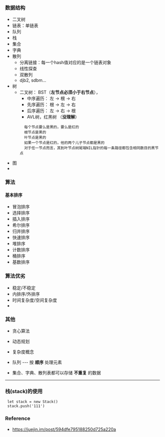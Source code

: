### 数据结构
+ 二叉树
+ 链表：单链表
+ 队列
+ 栈
+ 集合
+ 字典
+ 散列
  + 分离链接：每一个hash值对应的是一个链表对象
  + 线性探查
  + 双散列
  + djb2, sdbm...
+ 树
  + 二叉树： BST（**左节点必须小于右节点**）， 
    + 中序遍历： 左 -> 根 -> 右
    + 先序遍历： 根 -> 左 -> 右
    + 后序遍历： 左 -> 右 -> 根
    + AVL树，红黑树 （**没理解**）
    ```
      每个节点要么是黑的，要么是红的
      根节点是黑的
      叶节点是黑的
      如果一个节点是红的，他的两个儿子节点都是黑的
      对于任一节点而言，其到叶节点树尾端NIL指针的每一条路径都包含相同数目的黑节点
    ```
+ 图
+ 

###  算法
#### 基本排序
+ 冒泡排序
+ 选择排序
+ 插入排序
+ 希尔排序
+ 归并排序
+ 快速排序
+ 堆排序
+ 计数排序
+ 桶排序
+ 基数排序

### 算法优劣
+ 稳定/不稳定
+ 内排序/外排序
+ 时间复杂度/空间复杂度
+ 

### 其他
+ 贪心算法
+ 动态规划
+ 复杂度概念

+ 队列 --- 按 **顺序** 处理元素
+ 集合、字典、散列表都可以存储 **不重复** 的数据

-------
### 栈(stack)的使用
```
 let stack = new Stack()
 stack.push('111')
```

### Reference
+ https://juejin.im/post/594dfe795188250d725a220a
